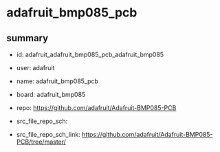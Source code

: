 # adafruit_bmp085_pcb
 
## summary 
* id: adafruit_adafruit_bmp085_pcb_adafruit_bmp085
* user: adafruit
* name: adafruit_bmp085_pcb
* board: adafruit_bmp085
* repo: https://github.com/adafruit/Adafruit-BMP085-PCB



* src_file_repo_sch: 
* src_file_repo_sch_link: https://github.com/adafruit/Adafruit-BMP085-PCB/tree/master/




